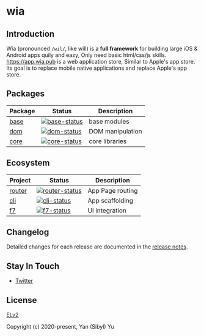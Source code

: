 # wia

## Introduction

Wia (pronounced `/wil/`, like will) is a **full framework** for building large iOS & Android apps quily and eazy, Only need basic html/css/js skills. https://app.wia.pub is a web application store, Similar to Apple's app store. Its goal is to replace mobile native applications and replace Apple's app store.

## Packages

| Package | Status                         | Description      |
| ------- | ------------------------------ | ---------------- |
| [base]  | [![base-status]][base-package] | base modules     |
| [dom]   | [![dom-status]][dom-package]   | DOM manipulation |
| [core]  | [![core-status]][core-package] | core libraries   |

[base]: https://www.wia.pub/doc/base.html
[dom]: https://www.wia.pub/doc/dom.html
[core]: https://www.wia.pub/doc/core.html
[base-status]: https://img.shields.io/npm/v/@wiajs/base.svg
[dom-status]: https://img.shields.io/npm/v/@wiajs/dom.svg
[core-status]: https://img.shields.io/npm/v/@wiajs/core.svg
[base-package]: https://npmjs.com/package/@wiajs/base
[dom-package]: https://npmjs.com/package/@wiajs/dom
[core-package]: https://npmjs.com/package/@wiajs/core

## Ecosystem

| Project  | Status                             | Description      |
| -------- | ---------------------------------- | ---------------- |
| [router] | [![router-status]][router-package] | App Page routing |
| [cli]    | [![cli-status]][cli-package]       | App scaffolding  |
| [f7]     | [![f7-status]][f7-package]         | UI integration   |

[router]: https://github.com/wiajs/router
[f7]: https://github.com/wiajs/f7
[cli]: https://github.com/wiajs/cli
[router-status]: https://img.shields.io/npm/v/@wiajs/router.svg
[cli-status]: https://img.shields.io/npm/v/@wiajs/cli.svg
[f7-status]: https://img.shields.io/npm/v/@wiajs/f7.svg
[router-package]: https://npmjs.com/package/@wiajs/router
[f7-package]: https://npmjs.com/package/@wiajs/f7
[cli-package]: https://npmjs.com/package/@wiajs/cli

## Changelog

Detailed changes for each release are documented in the [release notes](https://github.com/wiajs/wia/releases).

## Stay In Touch

- [Twitter](https://twitter.com/wiajs)

## License

[ELv2](https://www.elastic.co/cn/licensing/elastic-license)

Copyright (c) 2020-present, Yan (Sibyl) Yu
